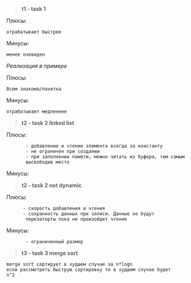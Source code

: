>**t1 - task 1**

Плюсы:
```
отрабатывает быстрее
```
Минусы: 
```
менее очевиден
```
*Реализация в примере*

Плюсы:
```
Всем знакома/понятна
```
Минусы:
```
отрабатывает медленнее
```
>**t2 - task 2 linked list**

Плюсы: 
```
       - добавление и чтение элемента всегда за константу
       - не ограничен при создании
       - при заполнении памяти, можно читать из буфера, тем самым
       высвободив место
```
Минусы: 

>**t2 - task 2 not dynamic**

Плюсы:
```
      - скорость добавления и чтения
      - сохранность данных при записи. Данные не будут
       перезатерты пока не произойдет чтение
```
Минусы:
```
       - ограниченный размер
```



>**t3 - task 3 merge sort**

```
merge sort сортирует в худшем случае за n*logn 
если рассмотреть быструю сортировку то в худшем случае будет
n^2
```

